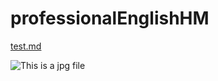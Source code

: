 # professionalEnglishHM

[test.md](https://github.com/Weirdows/professionalEnglishHM/blob/main/test.md)

![This is a jpg file](https://github.com/Weirdows/professionalEnglishHM/blob/main/1.jpg)
